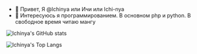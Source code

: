 - 👋 Привет, Я @Ichinya или Ичи или Ichi-nya
- 👀 Интересуюсь я программированием. В основном php и python. В свободное время читаю мангу

<!---
Ichinya/Ichinya is a ✨ special ✨ repository because its `README.md` (this file) appears on your GitHub profile.
You can click the Preview link to take a look at your changes.
--->

![Ichinya's GitHub stats](https://github-readme-stats.vercel.app/api?username=Ichinya&theme=dracula)

![Ichinya's Top Langs](https://github-readme-stats.vercel.app/api/top-langs/?username=Ichinya&theme=dracula)
